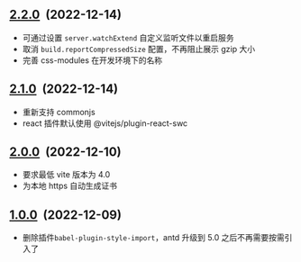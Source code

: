 ## [2.2.0](https://github.com/geekact/vite-react/compare/v2.1.0...v2.2.0)&nbsp;&nbsp;(2022-12-14)

- 可通过设置 `server.watchExtend` 自定义监听文件以重启服务
- 取消 `build.reportCompressedSize` 配置，不再阻止展示 gzip 大小
- 完善 css-modules 在开发环境下的名称

## [2.1.0](https://github.com/geekact/vite-react/compare/v2.0.0...v2.1.0)&nbsp;&nbsp;(2022-12-14)

- 重新支持 commonjs
- react 插件默认使用 @vitejs/plugin-react-swc

## [2.0.0](https://github.com/geekact/vite-react/compare/v1.0.0...v2.0.0)&nbsp;&nbsp;(2022-12-10)

- 要求最低 vite 版本为 4.0
- 为本地 https 自动生成证书

## [1.0.0](https://github.com/geekact/vite-react/compare)&nbsp;&nbsp;(2022-12-09)

- 删除插件`babel-plugin-style-import`，antd 升级到 5.0 之后不再需要按需引入了
